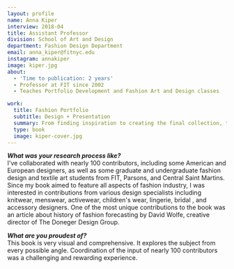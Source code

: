 ```yaml
---
layout: profile
name: Anna Kiper
interview: 2018-04
title: Assistant Professor
division: School of Art and Design
department: Fashion Design Department
email: anna_kiper@fitnyc.edu
instagram: annakiper
image: kiper.jpg
about:
  - 'Time to publication: 2 years'
  - Professor at FIT since 2002
  - Teaches Portfolio Development and Fashion Art and Design classes

work:
  title: Fashion Portfolio
  subtitle: Design + Presentation
  summary: From finding inspiration to creating the final collection, this is the complete guide to putting together an attention-grabbing fashion portfolio. It follows the entire design process, covering research, quick sketches, silhouettes, mood boards, garment details, textiles, fabric manipulation, and draping experimentation. In addition to samples from professional sketchbooks, established fashion and accessories designers offer their personal insights on the job's highlights and challenges. This book demonstrates that creativity comes in many forms- with no right or wrong expression. A beautiful and practical book that helps readers get inside the designer's mind and at the same time learn how to develop your own fashion design collection and share your design ideas with maximum impact.
  type: book
  image: kiper-cover.jpg
---
```

***What was your research process like?***  
I've collaborated with nearly 100 contributors, including some American and European designers, as well as some graduate and undergraduate fashion design and textile art students from FIT, Parsons, and Central Saint Martins. Since my book aimed to feature all aspects of fashion industry, I was interested in contributions from various design specialists including knitwear, menswear, activewear, children's wear, lingerie, bridal , and accessory designers. One of the most unique contributions to the book was an article about history of fashion forecasting by David Wolfe, creative director of The Doneger Design Group.

***What are you proudest of?***  
This book is very visual and comprehensive. It explores the subject from every possible angle. Coordination of the input of nearly 100 contributors was a challenging and rewarding experience.
